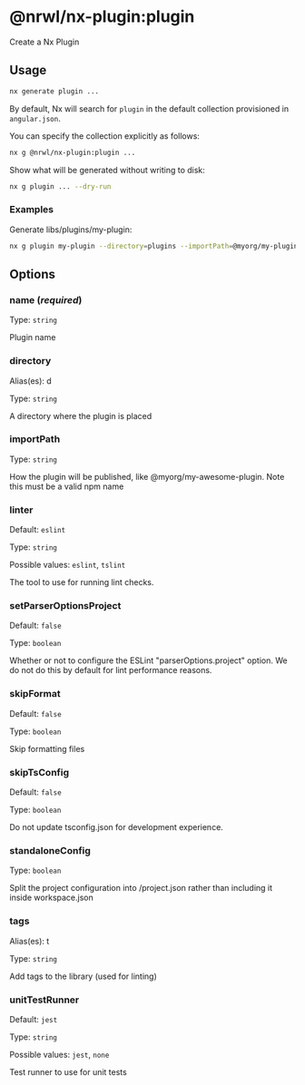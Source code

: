 # @nrwl/nx-plugin:plugin

Create a Nx Plugin

## Usage

```bash
nx generate plugin ...
```

By default, Nx will search for `plugin` in the default collection provisioned in `angular.json`.

You can specify the collection explicitly as follows:

```bash
nx g @nrwl/nx-plugin:plugin ...
```

Show what will be generated without writing to disk:

```bash
nx g plugin ... --dry-run
```

### Examples

Generate libs/plugins/my-plugin:

```bash
nx g plugin my-plugin --directory=plugins --importPath=@myorg/my-plugin
```

## Options

### name (_**required**_)

Type: `string`

Plugin name

### directory

Alias(es): d

Type: `string`

A directory where the plugin is placed

### importPath

Type: `string`

How the plugin will be published, like @myorg/my-awesome-plugin. Note this must be a valid npm name

### linter

Default: `eslint`

Type: `string`

Possible values: `eslint`, `tslint`

The tool to use for running lint checks.

### setParserOptionsProject

Default: `false`

Type: `boolean`

Whether or not to configure the ESLint "parserOptions.project" option. We do not do this by default for lint performance reasons.

### skipFormat

Default: `false`

Type: `boolean`

Skip formatting files

### skipTsConfig

Default: `false`

Type: `boolean`

Do not update tsconfig.json for development experience.

### standaloneConfig

Type: `boolean`

Split the project configuration into <projectRoot>/project.json rather than including it inside workspace.json

### tags

Alias(es): t

Type: `string`

Add tags to the library (used for linting)

### unitTestRunner

Default: `jest`

Type: `string`

Possible values: `jest`, `none`

Test runner to use for unit tests
